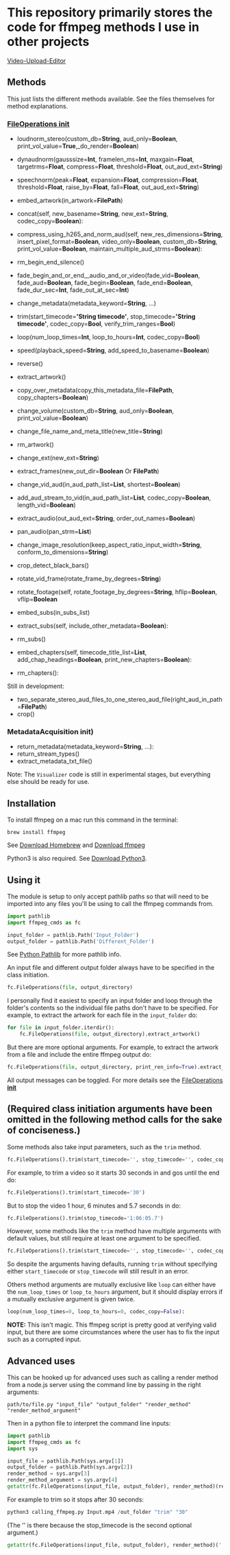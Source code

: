 # This repository primarily stores the code for ffmpeg methods I use in other projects

[Video-Upload-Editor](https://github.com/Fetchinator7/Video-Upload-Editor)

## Methods

This just lists the different methods available. See the files themselves for method explanations.

### [FileOperations init](hhttps://github.com/Fetchinator7/FFmpeg-Commands/blob/ecb1ef73118d1ad490acaf511a442a73ef2a4ec4/FileOperations.py#L13-L21)

- loudnorm_stereo(custom_db=**String**, aud_only=**Boolean**, print_vol_value=**True**,_do_render=**Boolean**)
- dynaudnorm(gausssize=**Int**, framelen_ms=**Int**, maxgain=**Float**, targetrms=**Float**, compress=**Float**, threshold=**Float**, out_aud_ext=**String**)
- speechnorm(peak=**Float**, expansion=**Float**, compression=**Float**, threshold=**Float**, raise_by=**Float**, fall=**Float**, out_aud_ext=**String**)

- embed_artwork(in_artwork=**FilePath**)
- concat(self, new_basename=**String**, new_ext=**String**, codec_copy=**Boolean**):
- compress_using_h265_and_norm_aud(self, new_res_dimensions=**String**, insert_pixel_format=**Boolean**, video_only=**Boolean**, custom_db=**String**, print_vol_value=**Boolean**, maintain_multiple_aud_strms=**Boolean**):
- rm_begin_end_silence()
- fade_begin_and_or_end__audio_and_or_video(fade_vid=**Boolean**, fade_aud=**Boolean**, fade_begin=**Boolean**, fade_end=**Boolean**, fade_dur_sec=**Int**, fade_out_at_sec=**Int**)
- change_metadata(metadata_keyword=**String**, ...)
- trim(start_timecode=**'String timecode'**, stop_timecode=**'String timecode'**, codec_copy=**Bool**, verify_trim_ranges=**Bool**)
- loop(num_loop_times=**Int**, loop_to_hours=**Int**, codec_copy=**Bool**)
- speed(playback_speed=**String**, add_speed_to_basename=**Boolean**)
- reverse()
- extract_artwork()
- copy_over_metadata(copy_this_metadata_file=**FilePath**, copy_chapters=**Boolean**)
- change_volume(custom_db=**String**, aud_only=**Boolean**, print_vol_value=**Boolean**)
- change_file_name_and_meta_title(new_title=**String**)
- rm_artwork()
- change_ext(new_ext=**String**)
- extract_frames(new_out_dir=**Boolean** Or **FilePath**)
- change_vid_aud(in_aud_path_list=**List**, shortest=**Boolean**)
- add_aud_stream_to_vid(in_aud_path_list=**List**, codec_copy=**Boolean**, length_vid=**Boolean**)
- extract_audio(out_aud_ext=**String**, order_out_names=**Boolean**)
- pan_audio(pan_strm=**List**)
- change_image_resolution(keep_aspect_ratio_input_width=**String**, conform_to_dimensions=**String**)
- crop_detect_black_bars()
- rotate_vid_frame(rotate_frame_by_degrees=**String**)
- rotate_footage(self, rotate_footage_by_degrees=**String**, hflip=**Boolean**, vflip=**Boolean**
- embed_subs(in_subs_list)
- extract_subs(self, include_other_metadata=**Boolean**):
- rm_subs()
- embed_chapters(self, timecode_title_list=**List**, add_chap_headings=**Boolean**, print_new_chapters=**Boolean**):
- rm_chapters():

Still in development:

- two_separate_stereo_aud_files_to_one_stereo_aud_file(right_aud_in_path=**FilePath**)
- crop()

### MetadataAcquisition init)

- return_metadata(metadata_keyword=**String**, ...):
- return_stream_types()
- extract_metadata_txt_file()

Note: The `Visualizer` code is still in experimental stages, but everything else should be ready for use.

## Installation

To install ffmpeg on a mac run this command in the terminal:

```shellscript
brew install ffmpeg
```

See [Download Homebrew](https://brew.sh/) and [Download ffmpeg](https://ffmpeg.org/)

Python3 is also required. See [Download Python3](https://www.python.org/downloads/).

## Using it

The module is setup to only accept pathlib paths so that will need to be imported into any files you'll be using to call the ffmpeg commands from.

```python
import pathlib
import ffmpeg_cmds as fc

input_folder = pathlib.Path('Input_Folder')
output_folder = pathlib.Path('Different_Folder')
```

See [Python Pathlib](https://docs.python.org/3/library/pathlib.html) for more pathlib info.

An input file and different output folder always have to be specified in the class initiation.

```python
fc.FileOperations(file, output_directory)
```

I personally find it easiest to specify an input folder and loop through the folder's contents so the individual file paths don't have to be specified. For example, to extract the artwork for each file in the `input_folder` do:

```python
for file in input_folder.iterdir():
    fc.FileOperations(file, output_directory).extract_artwork()
```

But there are more optional arguments.
For example, to extract the artwork from a file and include the entire ffmpeg output do:

```python
fc.FileOperations(file, output_directory, print_ren_info=True).extract_artwork()
```

All output messages can be toggled. For more details see the [FileOperations __init__](hhttps://github.com/Fetchinator7/FFmpeg-Commands/blob/ecb1ef73118d1ad490acaf511a442a73ef2a4ec4/FileOperations.py#L13-L21)

## **(Required class initiation arguments have been omitted in the following method calls for the sake of conciseness.)**

Some methods also take input parameters, such as the `trim` method.

```python
fc.FileOperations().trim(start_timecode='', stop_timecode='', codec_copy=False)
```

For example, to trim a video so it starts 30 seconds in and gos until the end do:

```python
fc.FileOperations().trim(start_timecode='30')
```

But to stop the video 1 hour, 6 minutes and 5.7 seconds in do:

```python
fc.FileOperations().trim(stop_timecode='1:06:05.7')
```

However, some methods like the `trim` method have multiple arguments with default values, but still require at least one argument to be specified.

```python
fc.FileOperations().trim(start_timecode='', stop_timecode='', codec_copy=False)
```

So despite the arguments having defaults, running `trim` without specifying either `start_timecode` or `stop_timecode` will still result in an error.

Others method arguments are mutually exclusive like `loop` can either have the `num_loop_times` or `loop_to_hours` argument, but it should display errors if a mutually exclusive argument is given twice.

```python
loop(num_loop_times=0, loop_to_hours=0, codec_copy=False):
```

**NOTE:**
This isn't magic. This ffmpeg script is pretty good at verifying valid input, but there are some circumstances where the user has to fix the input such as a corrupted input.

## Advanced uses

This can be hooked up for advanced uses such as calling a render method from a node.js server using the command line by passing in the right arguments:

```shellscript
path/to/file.py "input_file" "output_folder" "render_method" "render_method_argument"
```

Then in a python file to interpret the command line inputs:

```python
import pathlib
import ffmpeg_cmds as fc
import sys

input_file = pathlib.Path(sys.argv[1])
output_folder = pathlib.Path(sys.argv[2])
render_method = sys.argv[3]
render_method_argument = sys.argv[4]
getattr(fc.FileOperations(input_file, output_folder), render_method)(render_method_argument)
```

For example to trim so it stops after 30 seconds:

```python
python3 calling_ffmpeg.py Input.mp4 /out_folder "trim" "30"
```

(The '' is there because the stop_timecode is the second optional argument.)

```python
getattr(fc.FileOperations(input_file, output_folder), render_method)('', render_method_argument)
```
